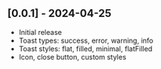 ## [0.0.1] - 2024-04-25

- Initial release
- Toast types: success, error, warning, info
- Toast styles: flat, filled, minimal, flatFilled
- Icon, close button, custom styles
